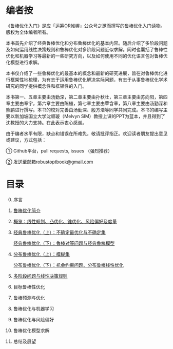 # 编者按 

《鲁棒优化入门》是应「运筹OR帷幄」公众号之邀而撰写的鲁棒优化入门读物。版权为全体编者所有。

本书首先介绍了经典鲁棒优化和分布鲁棒优化的基本内容。随后介绍了多阶段问题及如何运用线性决策规则和鲁棒优化对多阶段问题近似求解。同时也囊括了鲁棒性优化和机器学习等最新的一些研究方向，以及如何使用不同的优化语言包对鲁棒优化模型进行求解。

本书仅介绍了一些鲁棒优化的最基本的概念和最新的研究进展，旨在对鲁棒优化进行框架性地梳理，为有志于运用鲁棒优化解决实际问题，有志于从事鲁棒优化学术研究的同学提供概念性和框架性的入门。

本书第一、五章主要由汤勤深，第二章主要由孙秋壮，第三章主要由苏向阳，第四章主要由章宇，第六章主要由陈植，第七章主要由覃含章，第八章主要由汤勤深和熊鹏进行撰写。本书的校对完善由汤勤深、殷方浩等同学共同完成。本书的编写主要以新加坡国立大学沈顺璇（Melvyn SIM）教授上课的PPT为蓝本，并且得到了沈教授的大力支持。在此表示衷心感谢。

由于编者水平有限，缺点和错误在所难免，敬请批评指正。欢迎读者朋友提出意见或建议，方式包括：

① Github平台，pull requests, issues （强烈推荐）

② 发送至邮箱[robustoptbook@gmail.com](mailto:robustoptbook@gmail.com)

# 目录

0. 序言
1. [鲁棒优化简介](https://github.com/Operations-Research-Science/Ebook-An_introduction_to_robust_optimization/blob/main/ch1.pdf)
2. [概览：线性规划、凸优化、锥优化、风险偏好及度量](https://github.com/Operations-Research-Science/Ebook-An_introduction_to_robust_optimization/blob/main/ch2.pdf)
3. [经典鲁棒优化（上）：不确定最优化与不确定集](https://github.com/Operations-Research-Science/Ebook-An_introduction_to_robust_optimization/blob/main/ch3_1.pdf)

   [经典鲁棒优化（下）：鲁棒对等问题与经典鲁棒模型](https://github.com/Operations-Research-Science/Ebook-An_introduction_to_robust_optimization/blob/main/ch3_2.pdf)
4. [分布鲁棒优化（上）：模糊集](https://github.com/Operations-Research-Science/Ebook-An_introduction_to_robust_optimization/blob/main/ch4_1.pdf) 

   [分布鲁棒优化（下）：机会约束问题、分布鲁棒线性优化](https://github.com/Operations-Research-Science/Ebook-An_introduction_to_robust_optimization/blob/main/ch4_2.pdf) 
5. [多阶段问题与线性决策规则](https://github.com/Operations-Research-Science/Ebook-An_introduction_to_robust_optimization/blob/main/ch5.pdf)
6. 目标鲁棒性优化
7. 鲁棒预测与优化
8. 鲁棒优化与机器学习
9. 鲁棒优化与风险偏好
10. 鲁棒优化模型求解
11. 总结及展望

